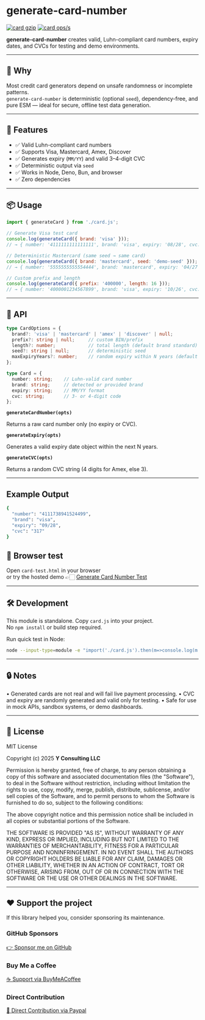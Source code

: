 # generate-card-number

[![card gzip](https://img.shields.io/endpoint?url=https://raw.githubusercontent.com/yvancg/generators/main/metrics/card.js.json)](../metrics/card.js.json)
[![card ops/s](https://img.shields.io/endpoint?url=https://raw.githubusercontent.com/yvancg/generators/main/bench/card.json)](../bench/card.json)

**generate-card-number** creates valid, Luhn-compliant card numbers, expiry dates, and CVCs for testing and demo environments.

---

## 🚀 Why

Most credit card generators depend on unsafe randomness or incomplete patterns.  
`generate-card-number` is deterministic (optional `seed`), dependency-free, and pure ESM — ideal for secure, offline test data generation.

---

## 🌟 Features

- ✅ Valid Luhn-compliant card numbers  
- ✅ Supports Visa, Mastercard, Amex, Discover  
- ✅ Generates expiry (`MM/YY`) and valid 3–4-digit CVC  
- ✅ Deterministic output via `seed`  
- ✅ Works in Node, Deno, Bun, and browser  
- ✅ Zero dependencies  

---

## 📦 Usage

```js
import { generateCard } from './card.js';

// Generate Visa test card
console.log(generateCard({ brand: 'visa' }));
// → { number: '4111111111111111', brand: 'visa', expiry: '08/28', cvc: '123' }

// Deterministic Mastercard (same seed → same card)
console.log(generateCard({ brand: 'mastercard', seed: 'demo-seed' }));
// → { number: '5555555555554444', brand: 'mastercard', expiry: '04/27', cvc: '952' }

// Custom prefix and length
console.log(generateCard({ prefix: '400000', length: 16 }));
// → { number: '4000001234567899', brand: 'visa', expiry: '10/26', cvc: '573' }
```

---

## 🧠 API

```ts
type CardOptions = {
  brand?: 'visa' | 'mastercard' | 'amex' | 'discover' | null;
  prefix?: string | null;     // custom BIN/prefix
  length?: number;            // total length (default brand standard)
  seed?: string | null;       // deterministic seed
  maxExpiryYears?: number;    // random expiry within N years (default 5)
};

type Card = {
  number: string;    // Luhn-valid card number
  brand: string;     // detected or provided brand
  expiry: string;    // MM/YY format
  cvc: string;       // 3- or 4-digit code
};
```

**`generateCardNumber(opts)`**

Returns a raw card number only (no expiry or CVC).

**`generateExpiry(opts)`**

Generates a valid expiry date object within the next N years.

**`generateCVC(opts)`**

Returns a random CVC string (4 digits for Amex, else 3).

---

## Example Output

```bash
{
  "number": "4111738941524499",
  "brand": "visa",
  "expiry": "09/28",
  "cvc": "317"
}
```

## 🧪 Browser test

Open `card-test.html` in your browser  
or try the hosted demo 👉🏻 
[Generate Card Number Test](https://yvancg.github.io/generators/generate-card-number/card-test.html)

---

## 🛠 Development

This module is standalone. Copy `card.js` into your project.  
No `npm install` or build step required.

Run quick test in Node:
```bash
node --input-type=module -e "import('./card.js').then(m=>console.log(m.generateCard({brand:'visa'})))"
```

---

## 🔒 Notes

•	Generated cards are not real and will fail live payment processing.
•	CVC and expiry are randomly generated and valid only for testing.
•	Safe for use in mock APIs, sandbox systems, or demo dashboards.
  
---

## 🪪 License

MIT License  

Copyright (c) 2025 **Y Consulting LLC**

Permission is hereby granted, free of charge, to any person obtaining a copy
of this software and associated documentation files (the "Software"), to deal
in the Software without restriction, including without limitation the rights
to use, copy, modify, merge, publish, distribute, sublicense, and/or sell
copies of the Software, and to permit persons to whom the Software is
furnished to do so, subject to the following conditions:

The above copyright notice and this permission notice shall be included in
all copies or substantial portions of the Software.

THE SOFTWARE IS PROVIDED "AS IS", WITHOUT WARRANTY OF ANY KIND, EXPRESS OR
IMPLIED, INCLUDING BUT NOT LIMITED TO THE WARRANTIES OF MERCHANTABILITY,
FITNESS FOR A PARTICULAR PURPOSE AND NONINFRINGEMENT. IN NO EVENT SHALL THE
AUTHORS OR COPYRIGHT HOLDERS BE LIABLE FOR ANY CLAIM, DAMAGES OR OTHER
LIABILITY, WHETHER IN AN ACTION OF CONTRACT, TORT OR OTHERWISE, ARISING FROM,
OUT OF OR IN CONNECTION WITH THE SOFTWARE OR THE USE OR OTHER DEALINGS IN
THE SOFTWARE.

---

## ❤️ Support the project

If this library helped you, consider sponsoring its maintenance.

### GitHub Sponsors

[👉 Sponsor me on GitHub](https://github.com/sponsors/yvancg)

### Buy Me a Coffee

[☕ Support via BuyMeACoffee](https://buymeacoffee.com/yconsulting)

### Direct Contribution

[💸 Direct Contribution via Paypal](https://www.paypal.com/ncp/payment/4HT7CA3E7HYBA)
